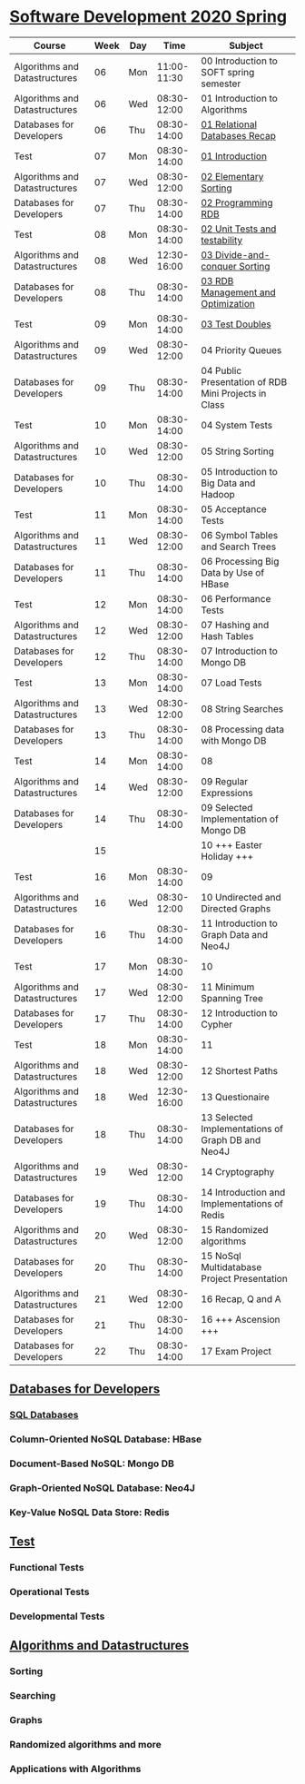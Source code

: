 # [Software Development 2020 Spring](https://datsoftlyngby.github.io/soft2020spring/)

| Course                        | Week | Day | Time        | Subject                                                            |
| ----------------------------- | ---- | --- | ----------- | ------------------------------------------------------------------ |
| Algorithms and Datastructures | 06   | Mon | 11:00-11:30 | 00 Introduction to SOFT spring semester                            |
| Algorithms and Datastructures | 06   | Wed | 08:30-12:00 | 01 Introduction to Algorithms                                      |
| Databases for Developers      | 06   | Thu | 08:30-14:00 | [01 Relational Databases Recap](Databases/postgreSQL/day1.md)      |
| Test                          | 07   | Mon | 08:30-14:00 | [01 Introduction](Test/Functional/day1.md)                         |
| Algorithms and Datastructures | 07   | Wed | 08:30-12:00 | [02 Elementary Sorting](Algorithms/Sorting/day2.md)                |
| Databases for Developers      | 07   | Thu | 08:30-14:00 | [02 Programming RDB](Databases/postgreSQL/day2.md)                 |
| Test                          | 08   | Mon | 08:30-14:00 | [02 Unit Tests and testability](Test/Functional/day2.md)           |
| Algorithms and Datastructures | 08   | Wed | 12:30-16:00 | [03 Divide-and-conquer Sorting](Algorithms/Sorting/day3.md)        |
| Databases for Developers      | 08   | Thu | 08:30-14:00 | [03 RDB Management and Optimization](Databases/postgreSQL/day3.md) |
| Test                          | 09   | Mon | 08:30-14:00 | [03 Test Doubles](Test/Functional/day3.md)                         |
| Algorithms and Datastructures | 09   | Wed | 08:30-12:00 | 04 Priority Queues                                                 |
| Databases for Developers      | 09   | Thu | 08:30-14:00 | 04 Public Presentation of RDB Mini Projects in Class               |
| Test                          | 10   | Mon | 08:30-14:00 | 04 System Tests                                                    |
| Algorithms and Datastructures | 10   | Wed | 08:30-12:00 | 05 String Sorting                                                  |
| Databases for Developers      | 10   | Thu | 08:30-14:00 | 05 Introduction to Big Data and Hadoop                             |
| Test                          | 11   | Mon | 08:30-14:00 | 05 Acceptance Tests                                                |
| Algorithms and Datastructures | 11   | Wed | 08:30-12:00 | 06 Symbol Tables and Search Trees                                  |
| Databases for Developers      | 11   | Thu | 08:30-14:00 | 06 Processing Big Data by Use of HBase                             |
| Test                          | 12   | Mon | 08:30-14:00 | 06 Performance Tests                                               |
| Algorithms and Datastructures | 12   | Wed | 08:30-12:00 | 07 Hashing and Hash Tables                                         |
| Databases for Developers      | 12   | Thu | 08:30-14:00 | 07 Introduction to Mongo DB                                        |
| Test                          | 13   | Mon | 08:30-14:00 | 07 Load Tests                                                      |
| Algorithms and Datastructures | 13   | Wed | 08:30-12:00 | 08 String Searches                                                 |
| Databases for Developers      | 13   | Thu | 08:30-14:00 | 08 Processing data with Mongo DB                                   |
| Test                          | 14   | Mon | 08:30-14:00 | 08                                                                 |
| Algorithms and Datastructures | 14   | Wed | 08:30-12:00 | 09 Regular Expressions                                             |
| Databases for Developers      | 14   | Thu | 08:30-14:00 | 09 Selected Implementation of Mongo DB                             |
|                               | 15   |     |             | 10 +++ Easter Holiday +++                                          |
| Test                          | 16   | Mon | 08:30-14:00 | 09                                                                 |
| Algorithms and Datastructures | 16   | Wed | 08:30-12:00 | 10 Undirected and Directed Graphs                                  |
| Databases for Developers      | 16   | Thu | 08:30-14:00 | 11 Introduction to Graph Data and Neo4J                            |
| Test                          | 17   | Mon | 08:30-14:00 | 10                                                                 |
| Algorithms and Datastructures | 17   | Wed | 08:30-12:00 | 11 Minimum Spanning Tree                                           |
| Databases for Developers      | 17   | Thu | 08:30-14:00 | 12 Introduction to Cypher                                          |
| Test                          | 18   | Mon | 08:30-14:00 | 11                                                                 |
| Algorithms and Datastructures | 18   | Wed | 08:30-12:00 | 12 Shortest Paths                                                  |
| Algorithms and Datastructures | 18   | Wed | 12:30-16:00 | 13 Questionaire                                                    |
| Databases for Developers      | 18   | Thu | 08:30-14:00 | 13 Selected Implementations of Graph DB and Neo4J                  |
| Algorithms and Datastructures | 19   | Wed | 08:30-12:00 | 14 Cryptography                                                    |
| Databases for Developers      | 19   | Thu | 08:30-14:00 | 14 Introduction and Implementations of Redis                       |
| Algorithms and Datastructures | 20   | Wed | 08:30-12:00 | 15 Randomized algorithms                                           |
| Databases for Developers      | 20   | Thu | 08:30-14:00 | 15 NoSql Multidatabase Project Presentation                        |
| Algorithms and Datastructures | 21   | Wed | 08:30-12:00 | 16 Recap, Q and A                                                  |
| Databases for Developers      | 21   | Thu | 08:30-14:00 | 16 +++ Ascension +++                                               |
| Databases for Developers      | 22   | Thu | 08:30-14:00 | 17 Exam Project                                                    |

## [Databases for Developers](Databases/databases_notes.md)

### [SQL Databases](Databases/sql_notes.md)

### Column-Oriented NoSQL Database: HBase

### Document-Based NoSQL: Mongo DB

### Graph-Oriented NoSQL Database: Neo4J

### Key-Value NoSQL Data Store: Redis

## [Test](Test/test_notes.md)

### Functional Tests

### Operational Tests

### Developmental Tests

## [Algorithms and Datastructures](Algorithms/algorithm_notes.md)

### Sorting

### Searching

### Graphs

### Randomized algorithms and more

### Applications with Algorithms
